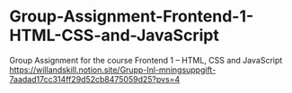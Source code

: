 # Group-Assignment-Frontend-1-HTML-CSS-and-JavaScript
Group Assignment for the course Frontend 1 – HTML, CSS and JavaScript
https://willandskill.notion.site/Grupp-Inl-mningsuppgift-7aadad17cc314ff29d52cb8475059d25?pvs=4
